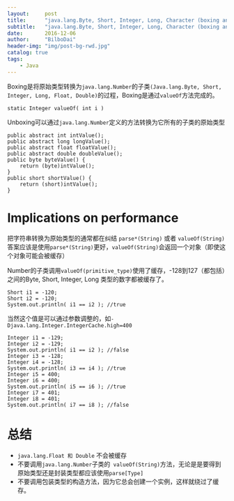 ```yaml
---
layout:     post
title:      "java.lang.Byte, Short, Integer, Long, Character (boxing and unboxing)"
subtitle:   "java.lang.Byte, Short, Integer, Long, Character (boxing and unboxing)"
date:       2016-12-06
author:     "BilboDai"
header-img: "img/post-bg-rwd.jpg"
catalog: true
tags:
    - Java
---
```


Boxing是将原始类型转换为`java.lang.Number`的子类`(Java.lang.Byte, Short, Integer, Long, Float, Double)`的过程，Boxing是通过`valueOf`方法完成的。

```
static Integer valueOf( int i )
```

Unboxing可以通过`java.lang.Number`定义的方法转换为它所有的子类的原始类型

```
public abstract int intValue();
public abstract long longValue();
public abstract float floatValue();
public abstract double doubleValue();
public byte byteValue() {
    return (byte)intValue();
}
public short shortValue() {
    return (short)intValue();
}
```

# Implications on performance

把字符串转换为原始类型的通常都在纠结 `parse*(String)` 或者 `valueOf(String)` 答案应该是使用`parse*(String)`更好，`valueOf(String)`会返回一个对象（即使这个对象可能会被缓存）

Number的子类调用`valueOf(primitive_type)`使用了缓存，-128到127（都包括）之间的Byte, Short, Integer, Long 类型的数字都被缓存了。

```
Short i1 = -120;
Short i2 = -120;
System.out.println( i1 == i2 ); //true
```

当然这个值是可以通过参数调整的，如`-Djava.lang.Integer.IntegerCache.high=400`

```
Integer i1 = -129;
Integer i2 = -129;
System.out.println( i1 == i2 ); //false
Integer i3 = -128;
Integer i4 = -128;
System.out.println( i3 == i4 ); //true
Integer i5 = 400;
Integer i6 = 400;
System.out.println( i5 == i6 ); //true
Integer i7 = 401;
Integer i8 = 401;
System.out.println( i7 == i8 ); //false
```

# 总结

- `java.lang.Float 和 Double` 不会被缓存
- 不要调用`java.lang.Number`子类的` valueOf(String)`方法，无论是是要得到原始类型还是封装类型都应该使用`parse[Type]`
- 不要调用包装类型的构造方法，因为它总会创建一个实例，这样就绕过了缓存。
